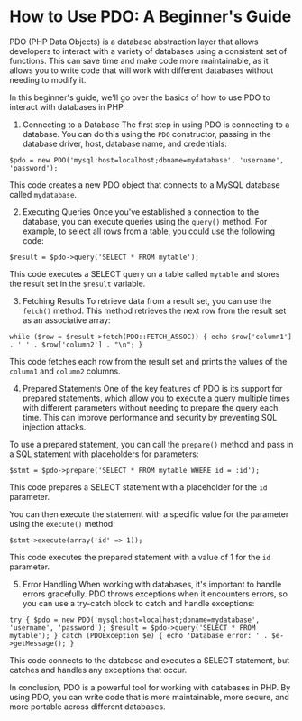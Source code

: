 

# How to Use PDO: A Beginner's Guide

PDO (PHP Data Objects) is a database abstraction layer that allows developers to interact with a variety of databases using a consistent set of functions. This can save time and make code more maintainable, as it allows you to write code that will work with different databases without needing to modify it.

In this beginner's guide, we'll go over the basics of how to use PDO to interact with databases in PHP.

1.  Connecting to a Database The first step in using PDO is connecting to a database. You can do this using the `PDO` constructor, passing in the database driver, host, database name, and credentials:

`$pdo = new PDO('mysql:host=localhost;dbname=mydatabase', 'username', 'password');` 

This code creates a new PDO object that connects to a MySQL database called `mydatabase`.

2.  Executing Queries Once you've established a connection to the database, you can execute queries using the `query()` method. For example, to select all rows from a table, you could use the following code:

`$result = $pdo->query('SELECT * FROM mytable');` 

This code executes a SELECT query on a table called `mytable` and stores the result set in the `$result` variable.

3.  Fetching Results To retrieve data from a result set, you can use the `fetch()` method. This method retrieves the next row from the result set as an associative array:

`while ($row = $result->fetch(PDO::FETCH_ASSOC)) {
    echo $row['column1'] . ' ' . $row['column2'] . "\n";
}` 

This code fetches each row from the result set and prints the values of the `column1` and `column2` columns.

4.  Prepared Statements One of the key features of PDO is its support for prepared statements, which allow you to execute a query multiple times with different parameters without needing to prepare the query each time. This can improve performance and security by preventing SQL injection attacks.

To use a prepared statement, you can call the `prepare()` method and pass in a SQL statement with placeholders for parameters:

`$stmt = $pdo->prepare('SELECT * FROM mytable WHERE id = :id');` 

This code prepares a SELECT statement with a placeholder for the `id` parameter.

You can then execute the statement with a specific value for the parameter using the `execute()` method:

`$stmt->execute(array('id' => 1));` 

This code executes the prepared statement with a value of 1 for the `id` parameter.

5.  Error Handling When working with databases, it's important to handle errors gracefully. PDO throws exceptions when it encounters errors, so you can use a try-catch block to catch and handle exceptions:

`try {
    $pdo = new PDO('mysql:host=localhost;dbname=mydatabase', 'username', 'password');
    $result = $pdo->query('SELECT * FROM mytable');
} catch (PDOException $e) {
    echo 'Database error: ' . $e->getMessage();
}` 

This code connects to the database and executes a SELECT statement, but catches and handles any exceptions that occur.

In conclusion, PDO is a powerful tool for working with databases in PHP. By using PDO, you can write code that is more maintainable, more secure, and more portable across different databases.
